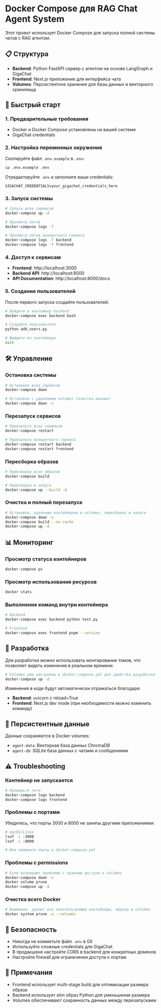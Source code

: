 # Docker Compose для RAG Chat Agent System

Этот проект использует Docker Compose для запуска полной системы чатов с RAG агентом.

## 📋 Структура

- **Backend**: Python FastAPI сервер с агентом на основе LangGraph и GigaChat
- **Frontend**: Next.js приложение для интерфейса чата
- **Volumes**: Персистентное хранение для базы данных и векторного хранилища

## 🚀 Быстрый старт

### 1. Предварительные требования

- Docker и Docker Compose установлены на вашей системе
- GigaChat credentials

### 2. Настройка переменных окружения

Скопируйте файл `.env.example` в `.env`:

```bash
cp .env.example .env
```

Отредактируйте `.env` и заполните ваши credentials:

```env
GIGACHAT_CREDENTIALS=your_gigachat_credentials_here
```

### 3. Запуск системы

```bash
# Запуск всех сервисов
docker-compose up -d

# Просмотр логов
docker-compose logs -f

# Просмотр логов конкретного сервиса
docker-compose logs -f backend
docker-compose logs -f frontend
```

### 4. Доступ к сервисам

- **Frontend**: http://localhost:3000
- **Backend API**: http://localhost:8000
- **API Documentation**: http://localhost:8000/docs

### 5. Создание пользователей

После первого запуска создайте пользователей:

```bash
# Войдите в контейнер backend
docker-compose exec backend bash

# Создайте пользователя
python add_users.py

# Выйдите из контейнера
exit
```

## 🛠️ Управление

### Остановка системы

```bash
# Остановка всех сервисов
docker-compose down

# Остановка с удалением volumes (очистка данных)
docker-compose down -v
```

### Перезапуск сервисов

```bash
# Перезапуск всех сервисов
docker-compose restart

# Перезапуск конкретного сервиса
docker-compose restart backend
docker-compose restart frontend
```

### Пересборка образов

```bash
# Пересборка всех образов
docker-compose build

# Пересборка и запуск
docker-compose up --build -d
```

### Очистка и полный перезапуск

```bash
# Остановка, удаление контейнеров и volumes, пересборка и запуск
docker-compose down -v
docker-compose build --no-cache
docker-compose up -d
```

## 📊 Мониторинг

### Просмотр статуса контейнеров

```bash
docker-compose ps
```

### Просмотр использования ресурсов

```bash
docker stats
```

### Выполнение команд внутри контейнера

```bash
# Backend
docker-compose exec backend python test.py

# Frontend
docker-compose exec frontend pnpm --version
```

## 🔧 Разработка

Для разработки можно использовать монтирование томов, что позволяет видеть изменения в реальном времени:

```bash
# Volumes уже настроены в docker-compose.yml для удобства разработки
docker-compose up -d
```

Изменения в коде будут автоматически отражаться благодаря:
- **Backend**: uvicorn с reload=True
- **Frontend**: Next.js dev mode (при необходимости можно изменить команду)

## 📁 Персистентные данные

Данные сохраняются в Docker volumes:

- `agent-data`: Векторная база данных ChromaDB
- `agent-db`: SQLite база данных с чатами и сообщениями

## ⚠️ Troubleshooting

### Контейнер не запускается

```bash
# Проверьте логи
docker-compose logs backend
docker-compose logs frontend
```

### Проблемы с портами

Убедитесь, что порты 3000 и 8000 не заняты другими приложениями:

```bash
# macOS/Linux
lsof -i :3000
lsof -i :8000

# Или измените порты в docker-compose.yml
```

### Проблемы с permissions

```bash
# Если возникают проблемы с правами доступа к volumes
docker-compose down -v
docker volume prune
docker-compose up -d
```

### Очистка всего Docker

```bash
# Внимание: удалит все неиспользуемые контейнеры, образы и volumes
docker system prune -a --volumes
```

## 🔐 Безопасность

- Никогда не коммитьте файл `.env` в Git
- Используйте сложные credentials для GigaChat
- В продакшене настройте CORS в backend для конкретных доменов
- Настройте firewall для ограничения доступа к портам

## 📝 Примечания

- Frontend использует multi-stage build для оптимизации размера образа
- Backend использует slim образ Python для уменьшения размера
- Volumes обеспечивают сохранность данных между перезапусками
